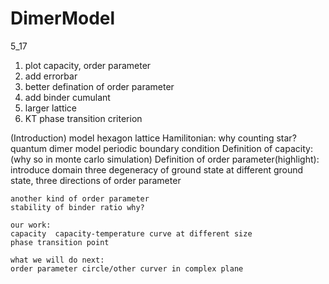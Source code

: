 # DimerModel
5_17
  1. plot capacity, order parameter
  2. add errorbar
  3. better defination of order parameter
  4. add binder cumulant
  5. larger lattice 
  6. KT phase transition criterion


   (Introduction) 
    model hexagon lattice 
    Hamilitonian: why counting star? quantum dimer model 
    periodic boundary condition 
    Definition of capacity: (why so in monte carlo simulation) 
    Definition of order parameter(highlight): 
    introduce domain 
    three degeneracy of ground state 
    at different ground state, three directions of order parameter 

    another kind of order parameter 
    stability of binder ratio why? 

    our work: 
    capacity  capacity-temperature curve at different size 
    phase transition point  

    what we will do next: 
    order parameter circle/other curver in complex plane 
